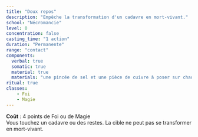 ```yaml
---
title: "Doux repos"
description: "Empêche la transformation d'un cadavre en mort-vivant."
school: "Nécromancie"
level: 0
concentration: false
casting_time: "1 action"
duration: "Permanente"
range: "contact"
components:
  verbal: true
  somatic: true
  material: true
  materials: "une pincée de sel et une pièce de cuivre à poser sur chaque œil du cadavre et qui doivent rester en place pendant toute la durée du sort"
ritual: true
classes:
    - Foi
    - Magie
---
```

**Coût** : 4 points de Foi ou de Magie  
Vous touchez un cadavre ou des restes. La cible ne peut pas se transformer en mort-vivant.  
